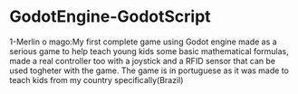 # GodotEngine-GodotScript
1-Merlin o mago:My first complete game using Godot engine made as a serious game to help teach young kids some basic mathematical formulas, made a real controller too 
with a joystick and a RFID sensor that can be used togheter with the game. The game is in portuguese as it was made to teach kids from my country specifically(Brazil) 

